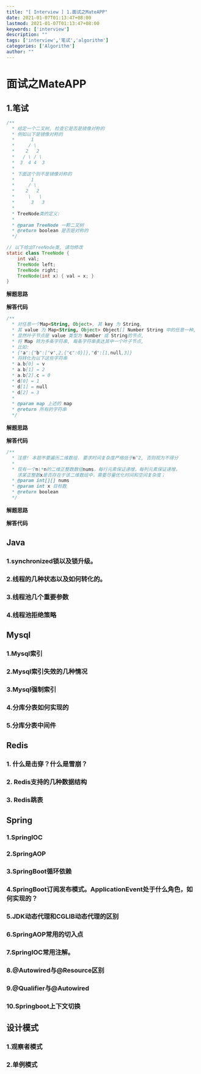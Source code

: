 ```yaml
---
title: "[ Interview ] 1.面试之MateAPP"
date: 2021-01-07T01:13:47+08:00
lastmod: 2021-01-07T01:13:47+08:00
keywords: ['interview']
description: ""
tags: ['interview','笔试','algorithm']
categories: ['Algorithm']
author: ""
---
```

# 面试之MateAPP

## 1.笔试

```java
/**
  * 给定一个二叉树, 检查它是否是镜像对称的
  * 例如以下是镜像对称的
  *      1
  *     / \
  *    2   2
  *   / \ / \
  *  3  4 4  3
  *
  * 下面这个则不是镜像对称的
  *      1
  *     / \
  *    2   2
  *     \   \
  *      3   3
  *
  * TreeNode类的定义:
  *
  * @param TreeNode 一颗二叉树
  * @return boolean 是否是对称的
  */

// 以下给出TreeNode类, 请勿修改
static class TreeNode {
    int val;
    TreeNode left;
    TreeNode right;
    TreeNode(int x) { val = x; }
}
```
**解题思路**

**解答代码**


```java
/**
  * 对任意一个Map<String, Object>, 其 key 为 String,
  * 其 value 为 Map<String, Object> Object[] Number String 中的任意一种,
  * 显然叶子节点是 value 类型为 Number 或 String的节点,
  * 将 Map 转为多条字符串, 每条字符串表达其中一个叶子节点,
  * 比如:
  * {"a":{"b":["v",2,{"c":0}]},"d":[1,null,3]}
  * 将转化为以下这些字符串
  * a.b[0] = v
  * a.b[1] = 2
  * a.b[2].c = 0
  * d[0] = 1
  * d[1] = null
  * d[2] = 3
  *
  * @param map 上述的 map
  * @return 所有的字符串
  */
```
**解题思路**

**解答代码**

```java
/**
  * 注意! 本题不要遍历二维数组. 要求时间复杂度严格低于n^2, 否则视为不得分
  *
  * 现有一个n\*n的二维正整数数组nums，每行元素保证递增，每列元素保证递增，
    求某正整数x是否存在于该二维数组中，需要尽量优化时间和空间复杂度；
  * @param int[][] nums
  * @param int x 目标数
  * @return boolean
  */
```

**解题思路**

**解答代码**

## Java
### 1.synchronized锁以及锁升级。
### 2.线程的几种状态以及如何转化的。
### 3.线程池几个重要参数
### 4.线程池拒绝策略

## Mysql
### 1.Mysql索引
### 2.Mysql索引失效的几种情况
### 3.Mysql强制索引
### 4.分库分表如何实现的
### 5.分库分表中间件

## Redis

### 1. 什么是击穿？什么是雪崩？
### 2. Redis支持的几种数据结构
### 3. Redis跳表

## Spring

### 1.SpringIOC
### 2.SpringAOP
### 3.SpringBoot循环依赖
### 4.SpringBoot订阅发布模式。ApplicationEvent处于什么角色，如何实现的？
### 5.JDK动态代理和CGLIB动态代理的区别
### 6.SpringAOP常用的切入点
### 7.SpringIOC常用注解。
### 8.@Autowired与@Resource区别
### 9.@Qualifier与@Autowired
### 10.Springboot上下文切换

## 设计模式
### 1.观察者模式
### 2.单例模式